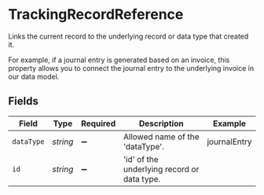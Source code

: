 # TrackingRecordReference

Links the current record to the underlying record or data type that created it. 

For example, if a journal entry is generated based on an invoice, this property allows you to connect the journal entry to the underlying invoice in our data model. 


## Fields

| Field                                       | Type                                        | Required                                    | Description                                 | Example                                     |
| ------------------------------------------- | ------------------------------------------- | ------------------------------------------- | ------------------------------------------- | ------------------------------------------- |
| `dataType`                                  | *string*                                    | :heavy_minus_sign:                          | Allowed name of the 'dataType'.             | journalEntry                                |
| `id`                                        | *string*                                    | :heavy_minus_sign:                          | 'id' of the underlying record or data type. |                                             |